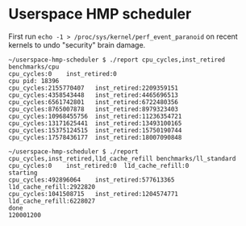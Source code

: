 # Userspace HMP scheduler

First run `echo -1 > /proc/sys/kernel/perf_event_paranoid` on recent kernels to undo "security" brain damage.

```
~/userspace-hmp-scheduler $ ./report cpu_cycles,inst_retired benchmarks/cpu
cpu_cycles:0	inst_retired:0	
cpu pid: 18396
cpu_cycles:2155770407	inst_retired:2209359151	
cpu_cycles:4358543448	inst_retired:4465696513	
cpu_cycles:6561742801	inst_retired:6722480356	
cpu_cycles:8765007878	inst_retired:8979323403	
cpu_cycles:10968455756	inst_retired:11236354721	
cpu_cycles:13171625441	inst_retired:13493100165	
cpu_cycles:15375124515	inst_retired:15750190744	
cpu_cycles:17578436177	inst_retired:18007090848

~/userspace-hmp-scheduler $ ./report cpu_cycles,inst_retired,l1d_cache_refill benchmarks/ll_standard
cpu_cycles:0	inst_retired:0	l1d_cache_refill:0	
starting
cpu_cycles:492896064	inst_retired:577613365	l1d_cache_refill:2922820	
cpu_cycles:1041508715	inst_retired:1204574771	l1d_cache_refill:6228027	
done
120001200
```
